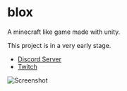 # blox
A minecraft like game made with unity.

This project is in a very early stage.

- [Discord Server](https://discord.gg/uU8d5anC)
- [Twitch](https://www.twitch.tv/khrenn)

![Screenshot](https://github.com/dmichaelnm/blox/raw/master/Artifacts/Screenshot.png)
